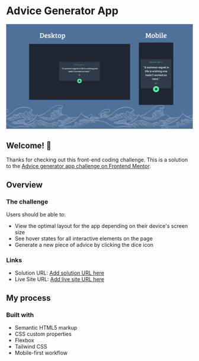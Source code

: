 # Advice Generator App

![Preview for the Advice Generator App](./design/preview.png)

## Welcome! 👋

Thanks for checking out this front-end coding challenge.
This is a solution to the [Advice generator app challenge on Frontend Mentor](https://www.frontendmentor.io/challenges/advice-generator-app-QdUG-13db).


## Overview

### The challenge

Users should be able to:

- View the optimal layout for the app depending on their device's screen size
- See hover states for all interactive elements on the page
- Generate a new piece of advice by clicking the dice icon

### Links

- Solution URL: [Add solution URL here](https://your-solution-url.com)
- Live Site URL: [Add live site URL here](https://your-live-site-url.com)

## My process

### Built with

- Semantic HTML5 markup
- CSS custom properties
- Flexbox
- Tailwind CSS
- Mobile-first workflow
